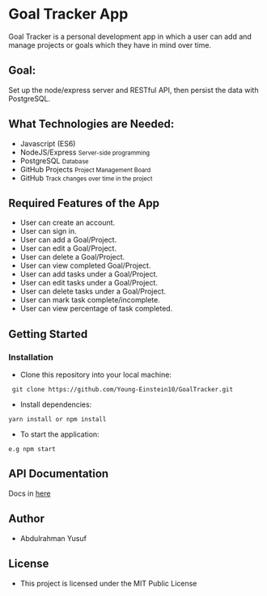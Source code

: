 # Goal Tracker App

Goal Tracker is a personal development app in which a user can add and manage projects or goals which they have in mind over time.

## Goal:

Set up the node/express server and RESTful API, then persist the data with PostgreSQL.

## What Technologies are Needed:

- Javascript (ES6)
- NodeJS/Express <small>Server-side programming</small>
- PostgreSQL <small> Database </small>
- GitHub Projects <small> Project Management Board </small>
- GitHub <small> Track changes over time in the project </small>

## Required Features of the App

- User can create an account.
- User can sign in.
- User can add a Goal/Project.
- User can edit a Goal/Project.
- User can delete a Goal/Project.
- User can view completed Goal/Project.
- User can add tasks under a Goal/Project.
- User can edit tasks under a Goal/Project.
- User can delete tasks under a Goal/Project.
- User can mark task complete/incomplete.
- User can view percentage of task completed.

## Getting Started

### Installation

- Clone this repository into your local machine:

```
 git clone https://github.com/Young-Einstein10/GoalTracker.git
```

- Install dependencies:

```
yarn install or npm install
```

- To start the application:

```
e.g npm start
```

## API Documentation

Docs in [here](https://documenter.getpostman.com/view/9319091/SzmcZJBU?version=latest)

## Author

- Abdulrahman Yusuf

## License

- This project is licensed under the MIT Public License
